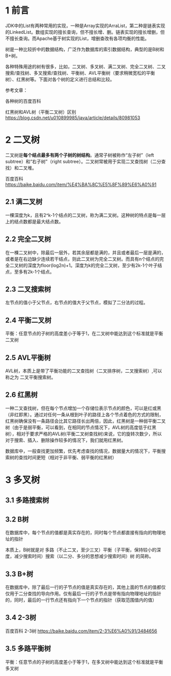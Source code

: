 # 1 前言
JDK中的List有两种常用的实现，一种是Array实现的ArraList，第二种是链表实现的LinkedList。数组实现的擅长查询，但不擅长增、删。链表实现的擅长增删，但不擅长查询。而Apache基于树实现的List，增删查改有各项均衡的性能。

树是一种比较折中的数据结构，广泛作为数据库的索引数据结构，典型的是B树和B+树。

各种特殊用途的树有很多，比如，二叉树、多叉树、满二叉树、完全二叉树、二叉搜索/查找树、多叉搜索/查找树、平衡树、AVL平衡树（要求稍微宽松的平衡树）、红黑树等。下面对各个树的定义进行总结和比较。

参考文章：

各种树的百度百科

红黑树和AVL树（平衡二叉树）区别    https://blog.csdn.net/u010899985/java/article/details/80981053

# 2 二叉树
二叉树是**每个结点最多有两个子树的树结构**。通常子树被称作“左子树”（left subtree）和“右子树”（right subtree）。二叉树常被用于实现二叉查找树（二分查找）和二叉堆。

百度百科 https://baike.baidu.com/item/%E4%BA%8C%E5%8F%89%E6%A0%91


## 2.1 满二叉树
一棵深度为k，且有2^k-1个结点的二叉树，称为满二叉树。这种树的特点是每一层上的结点数都是最大结点数。



## 2.2 完全二叉树
在一棵二叉树中，除最后一层外，若其余层都是满的，并且或者最后一层是满的，或者是在右边缺少连续若干结点，则此二叉树为完全二叉树。而具有n个结点的完全二叉树的深度为floor(log2n)+1。深度为k的完全二叉树，至少有2k-1个叶子结点，至多有2k-1个结点。

## 2.3 二叉搜索树
左节点的值小于父节点，右节点的值大于父节点，模拟了二分法的过程。

## 2.4 平衡二叉树
平衡：任意节点的子树的高度差小于等于1，在二叉树中能达到这个标准就是平衡二叉树


## 2.5 AVL平衡树
AVL树，本质上是带了平衡功能的二叉查找树（二叉排序树，二叉搜索树）,可以称之为  二叉平衡搜索树。

## 2.6 红黑树
一种二叉查找树，但在每个节点增加一个存储位表示节点的颜色，可以是红或黑（非红即黑）。通过对任何一条从根到叶子的路径上各个节点着色的方式的限制，红黑树确保没有一条路径会比其它路径长出两倍，因此，红黑树是一种弱平衡二叉树（由于是弱平衡，可以看到，在相同的节点情况下，AVL树的高度低于红黑树），相对于要求严格的AVL树(平衡二叉树查找树)来说，它的旋转次数少，所以对于搜索、插入、删除操作较多的情况下，我们就用红黑树。

数据库中，一般查找更加频繁，优先考虑查找的情况，数据量大的情况下，平衡搜索树的查找时间更短（相对于非平衡、弱平衡的红黑树）


# 3 多叉树

## 3.1 多路搜索树

## 3.2 B树
在数据库中，每个节点的值都是真实存在的，同时每个节点都直接有指向的物理地址的指针

本质上，B树就是对  多路（不止二叉，至少三叉）平衡（子平衡，保持较小的深度，减少搜索时间）搜索（以二分、多分的思想减少搜索时间）树 的简称。


## 3.3 B+树
在数据库中，除了最后一行的子节点的值是真实存在的，其他上面的节点的值都仅仅用于二分查找的导向作用。仅有最后一行的子节点是带有指向物理地址的指针的，同时，最后的一行节点还有指向下一个节点的指针（获取范围值内的值）

## 3.4 2-3树
百度百科 2-3树      https://baike.baidu.com/item/2-3%E6%A0%91/3484656


## 3.5 多路平衡树
平衡：任意节点的子树的高度差小于等于1，在多叉树中能达到这个标准就是平衡多叉树
